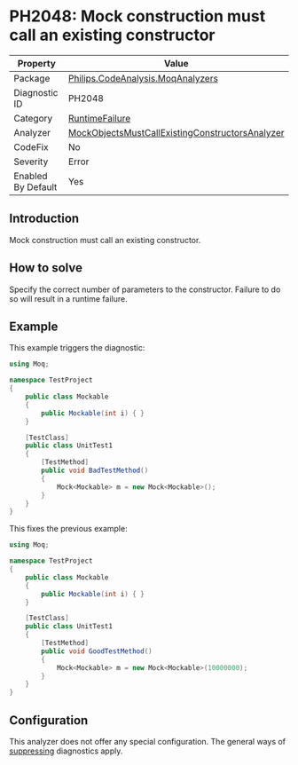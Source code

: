 # PH2048: Mock construction must call an existing constructor

| Property | Value  |
|--|--|
| Package | [Philips.CodeAnalysis.MoqAnalyzers](https://www.nuget.org/packages/Philips.CodeAnalysis.MoqAnalyzers) |
| Diagnostic ID | PH2048 |
| Category  | [RuntimeFailure](../RuntimeFailure.md) |
| Analyzer | [MockObjectsMustCallExistingConstructorsAnalyzer](https://github.com/philips-software/roslyn-analyzers/blob/master/Philips.CodeAnalysis.MoqAnalyzers/MockObjectsMustCallExistingConstructorsAnalyzer.cs)
| CodeFix  | No |
| Severity | Error |
| Enabled By Default | Yes |

## Introduction

Mock<T> construction must call an existing constructor.
  
## How to solve

Specify the correct number of parameters to the constructor. Failure to do so will result in a runtime failure.
  
## Example

This example triggers the diagnostic:
``` cs
using Moq;

namespace TestProject
{
    public class Mockable
    {
        public Mockable(int i) { }
    }

    [TestClass]
    public class UnitTest1
    {
        [TestMethod]
        public void BadTestMethod()
        {
            Mock<Mockable> m = new Mock<Mockable>();
        }
    }
}
```
This fixes the previous example:
``` cs
using Moq;

namespace TestProject
{
    public class Mockable
    {
        public Mockable(int i) { }
    }

    [TestClass]
    public class UnitTest1
    {
        [TestMethod]
        public void GoodTestMethod()
        {
            Mock<Mockable> m = new Mock<Mockable>(10000000);
        }
    }
}
```
## Configuration

This analyzer does not offer any special configuration. The general ways of [suppressing](https://learn.microsoft.com/en-us/dotnet/fundamentals/code-analysis/suppress-warnings) diagnostics apply.
